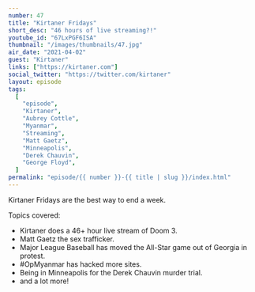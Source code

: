 ```yaml
---
number: 47
title: "Kirtaner Fridays"
short_desc: "46 hours of live streaming?!"
youtube_id: "67LxPGF6ISA"
thumbnail: "/images/thumbnails/47.jpg"
air_date: "2021-04-02"
guest: "Kirtaner"
links: ["https://kirtaner.com"]
social_twitter: "https://twitter.com/kirtaner"
layout: episode
tags:
  [
    "episode",
    "Kirtaner",
    "Aubrey Cottle",
    "Myanmar",
    "Streaming",
    "Matt Gaetz",
    "Minneapolis",
    "Derek Chauvin",
    "George Floyd",
  ]
permalink: "episode/{{ number }}-{{ title | slug }}/index.html"
---
```


Kirtaner Fridays are the best way to end a week.

Topics covered:

- Kirtaner does a 46+ hour live stream of Doom 3.
- Matt Gaetz the sex trafficker.
- Major League Baseball has moved the All-Star game out of Georgia in protest.
- #OpMyanmar has hacked more sites.
- Being in Minneapolis for the Derek Chauvin murder trial.
- and a lot more!
